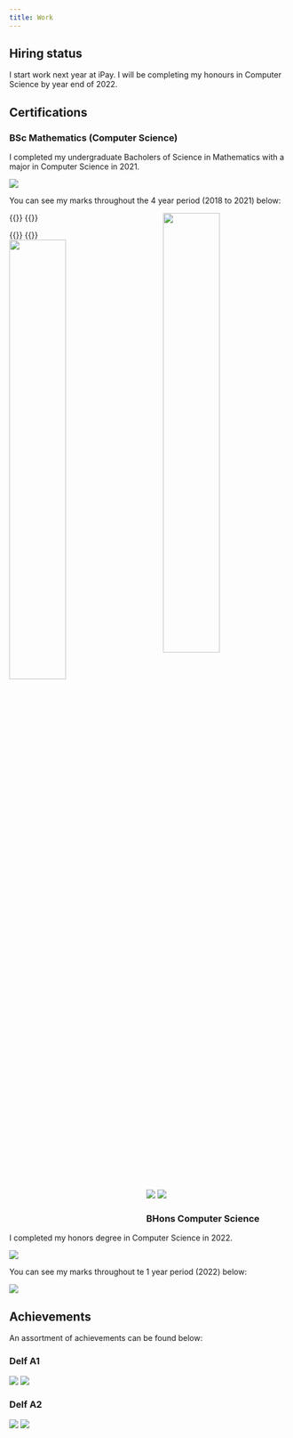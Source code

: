 ```yaml
---
title: Work
---
```


## Hiring status

I start work next year at iPay. I will be completing my honours in Computer Science by year end of 2022.

## Certifications

### BSc Mathematics (Computer Science)

I completed my undergraduate Bacholers of Science in Mathematics with a major in Computer Science in 2021.

![](/img/cv/degree.jpeg)

You can see my marks throughout the 4 year period (2018 to 2021) below:

{{<bruh>}}
<img src="/img/cv/academic_record_0.jpeg" width=45% height=45% style="float:right;gap;margin-left:20px">
{{</bruh>}}

{{<bruh>}}
<img src="/img/cv/academic_record_1.jpeg" width=45% height=45% style="float:left;gap;margin-right:20px">
{{</bruh>}}

![](/img/cv/academic_record_0.jpeg)
![](/img/cv/academic_record_1.jpeg)

### BHons Computer Science

I completed my honors degree in Computer Science in 2022.

![](/img/cv/honors.jpeg)

You can see my marks throughout te 1 year period (2022) below:

![](/img/cv/academic_record_3.jpeg)

## Achievements

An assortment of achievements can be found below:

### Delf A1

![](/img/cv/delf_a1_0.jpg)
![](/img/cv/delf_a1_1.jpg)

### Delf A2

![](/img/cv/delf_a2_0.jpg)
![](/img/cv/delf_a2_1.jpg)